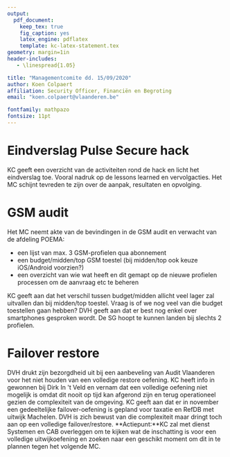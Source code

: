 ```yaml
---
output: 
  pdf_document:
    keep_tex: true
    fig_caption: yes
    latex_engine: pdflatex
    template: kc-latex-statement.tex
geometry: margin=1in
header-includes:
   - \linespread{1.05}

title: "Managementcomite dd. 15/09/2020"
author: Koen Colpaert
affiliation: Security Officer, Financiën en Begroting
email: "koen.colpaert@vlaanderen.be"

fontfamily: mathpazo
fontsize: 11pt
---
```

# Eindverslag Pulse Secure hack
KC geeft een overzicht van de activiteiten rond de hack en licht het eindverslag toe. Vooral nadruk op de lessons learned en vervolgacties. 
Het MC schijnt tevreden te zijn over de aanpak, resultaten en opvolging.

# GSM audit
Het MC neemt akte van de bevindingen in de GSM audit en verwacht van de afdeling POEMA:
* een lijst van max. 3 GSM-profielen qua abonnement
* een budget/midden/top GSM toestel (bij midden/top ook keuze iOS/Android voorzien?)
* een overzicht van wie wat heeft en dit gemapt op de nieuwe profielen
 processen om de aanvraag etc te beheren

KC geeft aan dat het verschil tussen budget/midden allicht veel lager zal uitvallen dan bij midden/top toestel.
Vraag is of we nog veel van die budget toestellen gaan hebben? DVH geeft aan dat er best nog enkel over smartphones gesproken wordt.
De SG hoopt te kunnen landen bij slechts 2 profielen.

# Failover restore
DVH drukt zijn bezorgdheid uit bij een aanbeveling van Audit Vlaanderen voor het niet houden van een volledige restore oefening. KC heeft info in gewonnen bij Dirk In 't Veld en vernam dat een volledige oefening niet mogelijk is omdat dit nooit op tijd kan afgerond zijn en terug operationeel gezien de complexiteit van de omgeving.
KC geeft aan dat er in november een gedeeltelijke failover-oefening is gepland voor taxatie en RefDB met uitwijk Machelen.
DVH is zich bewust van die complexiteit maar dringt toch aan op een volledige failover/restore.
**Actiepunt:**KC zal met dienst Systemen en CAB overleggen om te kijken wat de inschatting is voor een volledige uitwijkoefening en zoeken naar een geschikt moment om dit in te plannen tegen het volgende MC.
